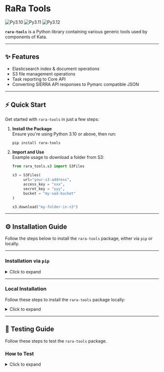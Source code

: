 # RaRa Tools

![Py3.10](https://img.shields.io/badge/python-3.10-green.svg)
![Py3.11](https://img.shields.io/badge/python-3.11-green.svg)
![Py3.12](https://img.shields.io/badge/python-3.12-green.svg)

**`rara-tools`** is a Python library containing various generic tools used by components of Kata.

---

## ✨ Features

- Elasticsearch index & document operations
- S3 file management operations
- Task reporting to Core API
- Converting SIERRA API responses to Pymarc compatible JSON

---

## ⚡ Quick Start

Get started with `rara-tools` in just a few steps:

1. **Install the Package**  
   Ensure you're using Python 3.10 or above, then run:

   ```bash
   pip install rara-tools
   ```

2. **Import and Use**  
   Example usage to download a folder from S3:

   ```python
   from rara_tools.s3 import S3Files

   s3 = S3Files(
        url="your-s3-address",
        access_key = "xxx",
        secret_key = "yyy",
        bucket = "my-sad-bucket"
   )

   s3.download("my-folder-in-s3")
   ```

---

## ⚙️ Installation Guide

Follow the steps below to install the `rara-tools` package, either via `pip` or locally.

---

### Installation via `pip`

<details><summary>Click to expand</summary>

1. **Set Up Your Python Environment**  
   Create or activate a Python environment using Python **3.10** or above.

2. **Install the Package**  
    Run the following command:

   ```bash
   pip install rara-tools
   ```

   </details>

---

### Local Installation

Follow these steps to install the `rara-tools` package locally:

<details><summary>Click to expand</summary>

1. **Clone the Repository**  
   Clone the repository and navigate into it:

   ```bash
   git clone <repository-url>
   cd <repository-directory>
   ```

2. **Set Up Python Environment**  
   Create or activate a Python environment using Python 3.10 or above. E.g:

   ```bash
   conda create -n py310 python==3.10
   conda activate py310
   ```

3. **Install Build Package**  
   Install the `build` package to enable local builds:

   ```bash
   pip install build
   ```

4. **Build the Package**  
   Run the following command inside the repository:

   ```bash
   python -m build
   ```

5. **Install the Package**  
   Install the built package locally:

   ```bash
   pip install .
   ```

</details>

---

## 🚀 Testing Guide

Follow these steps to test the `rara-tools` package.

### How to Test

<details><summary>Click to expand</summary>

1. **Clone the Repository**  
   Clone the repository and navigate into it:

   ```bash
   git clone <repository-url>
   cd <repository-directory>
   ```

2. **Set Up Python Environment**  
   Create or activate a Python environment using Python 3.10 or above.

3. **Install Build Package**  
   Install the `build` package:

   ```bash
   pip install build
   ```

4. **Build the Package**  
   Build the package inside the repository:

   ```bash
   python -m build
   ```

5. **Install with Testing Dependencies**  
   Install the package along with its testing dependencies:

   ```bash
   pip install .[testing]
   ```

6. **Run Tests**  
   Run the test suite from the repository root:

   ```bash
   python -m pytest -v tests
   ```

---

</details>
